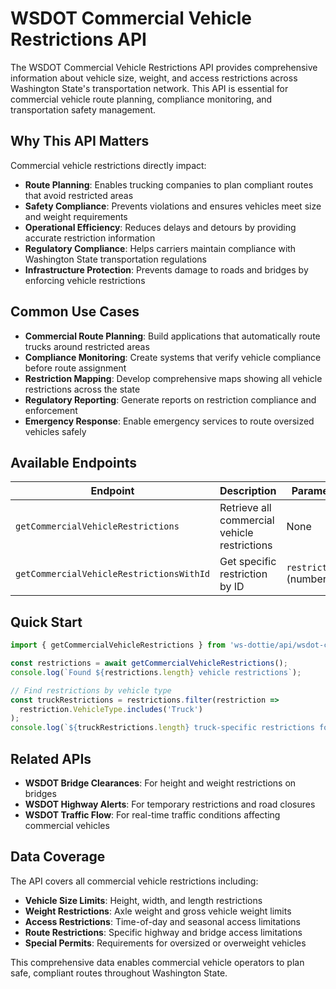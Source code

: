 # WSDOT Commercial Vehicle Restrictions API

The WSDOT Commercial Vehicle Restrictions API provides comprehensive information about vehicle size, weight, and access restrictions across Washington State's transportation network. This API is essential for commercial vehicle route planning, compliance monitoring, and transportation safety management.

## Why This API Matters

Commercial vehicle restrictions directly impact:
- **Route Planning**: Enables trucking companies to plan compliant routes that avoid restricted areas
- **Safety Compliance**: Prevents violations and ensures vehicles meet size and weight requirements
- **Operational Efficiency**: Reduces delays and detours by providing accurate restriction information
- **Regulatory Compliance**: Helps carriers maintain compliance with Washington State transportation regulations
- **Infrastructure Protection**: Prevents damage to roads and bridges by enforcing vehicle restrictions

## Common Use Cases
- **Commercial Route Planning**: Build applications that automatically route trucks around restricted areas
- **Compliance Monitoring**: Create systems that verify vehicle compliance before route assignment
- **Restriction Mapping**: Develop comprehensive maps showing all vehicle restrictions across the state
- **Regulatory Reporting**: Generate reports on restriction compliance and enforcement
- **Emergency Response**: Enable emergency services to route oversized vehicles safely

## Available Endpoints
| Endpoint | Description | Parameters |
|----------|-------------|------------|
| `getCommercialVehicleRestrictions` | Retrieve all commercial vehicle restrictions | None |
| `getCommercialVehicleRestrictionsWithId` | Get specific restriction by ID | `restrictionId` (number) |

## Quick Start
```typescript
import { getCommercialVehicleRestrictions } from 'ws-dottie/api/wsdot-commercial-vehicle-restrictions';

const restrictions = await getCommercialVehicleRestrictions();
console.log(`Found ${restrictions.length} vehicle restrictions`);

// Find restrictions by vehicle type
const truckRestrictions = restrictions.filter(restriction => 
  restriction.VehicleType.includes('Truck')
);
console.log(`${truckRestrictions.length} truck-specific restrictions found`);
```

## Related APIs
- **WSDOT Bridge Clearances**: For height and weight restrictions on bridges
- **WSDOT Highway Alerts**: For temporary restrictions and road closures
- **WSDOT Traffic Flow**: For real-time traffic conditions affecting commercial vehicles

## Data Coverage
The API covers all commercial vehicle restrictions including:
- **Vehicle Size Limits**: Height, width, and length restrictions
- **Weight Restrictions**: Axle weight and gross vehicle weight limits
- **Access Restrictions**: Time-of-day and seasonal access limitations
- **Route Restrictions**: Specific highway and bridge access limitations
- **Special Permits**: Requirements for oversized or overweight vehicles

This comprehensive data enables commercial vehicle operators to plan safe, compliant routes throughout Washington State.
